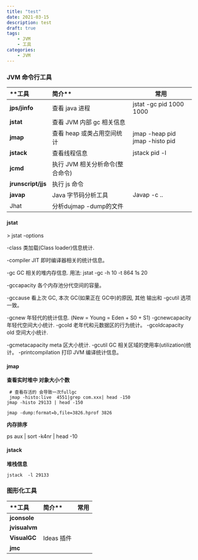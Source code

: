```yaml
---
title: "test"
date: 2021-03-15
description: test
draft: true
tags:
    - JVM
    - 工具
categories:
    - JVM
---
```




### **JVM** **命令行工具**

| **工具             | 简介**                          | 常用                                |
| :----------------- | :------------------------------ | ----------------------------------- |
| **jps/jinfo**      | 查看 java 进程                  | jstat -gc pid 1000 1000             |
| **jstat**          | 查看 JVM 内部 gc 相关信息       |                                     |
| **jmap**           | 查看 heap 或类占用空间统计      | jmap -heap pid <br/>jmap -histo pid |
| **jstack**         | 查看线程信息                    | jstack pid -l                       |
| **jcmd**           | 执行 JVM 相关分析命令(整合命令) |                                     |
| **jrunscript/jjs** | 执行 js 命令                    |                                     |
| **javap**          | Java 字节码分析工具             | Javap -c ..                         |
| Jhat               | 分析dujmap -dump的文件          |                                     |

#### jstat

\> jstat -options

-class 类加载(Class loader)信息统计.

-compiler JIT 即时编译器相关的统计信息。

-gc GC 相关的堆内存信息. 用法: jstat -gc -h 10 -t 864 1s 20

-gccapacity 各个内存池分代空间的容量。

-gccause 看上次 GC, 本次 GC(如果正在 GC中)的原因, 其他 输出和 -gcutil 选项一致。

-gcnew 年轻代的统计信息. (New = Young = Eden + S0 + S1) -gcnewcapacity 年轻代空间大小统计.
 -gcold 老年代和元数据区的行为统计。
 -gcoldcapacity old 空间大小统计.

-gcmetacapacity meta 区大小统计.
 -gcutil GC 相关区域的使用率(utilization)统计。 -printcompilation 打印 JVM 编译统计信息。

#### jmap

**查看实时堆中 对象大小个数**

```shell
 # 查看存活的 会导致一次fullgc
 jmap -histo:live  4551|grep com.xxx| head -150 
jmap -histo 29133 | head -150

jmap -dump:format=b,file=3826.hprof 3826
```

**内存排序** 

ps aux | sort -k4nr | head -10



#### jstack

**堆栈信息**

```shell
jstack  -l 29133
```



### **图形化工具**

| **工具        | 简介**     | 常用 |
| :------------ | :--------- | ---- |
| **jconsole**  |            |      |
| **jvisualvm** |            |      |
| **VisualGC**  | Ideas 插件 |      |
| **jmc**       |            |      |

